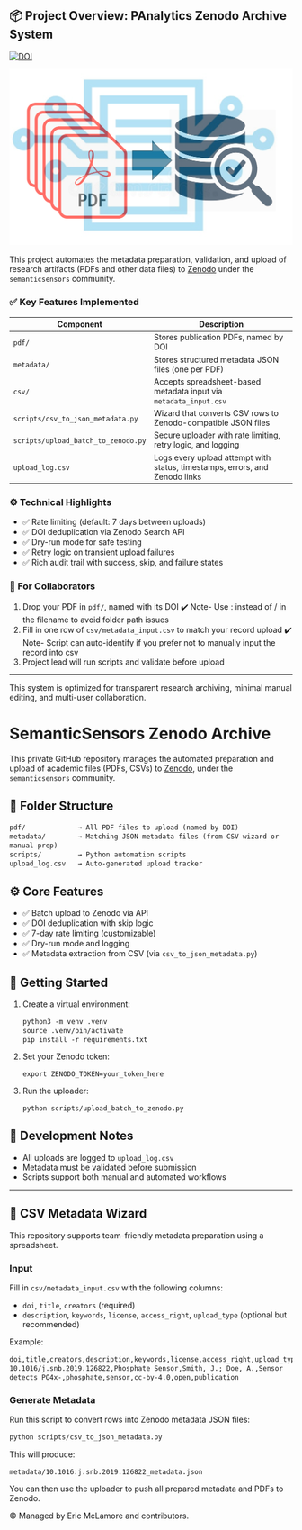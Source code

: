## 📦 Project Overview: PAnalytics Zenodo Archive System
[![DOI](https://zenodo.org/badge/DOI/10.5281/zenodo.15460328.svg)](https://doi.org/10.5281/zenodo.15460328)

![Semantic Overview](overview.png)

This project automates the metadata preparation, validation, and upload of research artifacts (PDFs and other data files) to [Zenodo](https://zenodo.org/) under the `semanticsensors` community.

### ✅ Key Features Implemented

| Component              | Description                                                                 |
|------------------------|-----------------------------------------------------------------------------|
| `pdf/`                 | Stores publication PDFs, named by DOI                                       |
| `metadata/`            | Stores structured metadata JSON files (one per PDF)                         |
| `csv/`                 | Accepts spreadsheet-based metadata input via `metadata_input.csv`           |
| `scripts/csv_to_json_metadata.py` | Wizard that converts CSV rows to Zenodo-compatible JSON files     |
| `scripts/upload_batch_to_zenodo.py` | Secure uploader with rate limiting, retry logic, and logging     |
| `upload_log.csv`       | Logs every upload attempt with status, timestamps, errors, and Zenodo links |

### ⚙️ Technical Highlights

- ✅ Rate limiting (default: 7 days between uploads)
- ✅ DOI deduplication via Zenodo Search API
- ✅ Dry-run mode for safe testing
- ✅ Retry logic on transient upload failures
- ✅ Rich audit trail with success, skip, and failure states

### 🧪 For Collaborators

1. Drop your PDF in `pdf/`, named with its DOI
✔️ Note- Use : instead of / in the filename to avoid folder path issues
2. Fill in one row of `csv/metadata_input.csv` to match your record upload
✔️ Note- Script can auto-identify if you prefer not to manually input the record into csv
3. Project lead will run scripts and validate before upload

---

This system is optimized for transparent research archiving, minimal manual editing, and multi-user collaboration.

# SemanticSensors Zenodo Archive

This private GitHub repository manages the automated preparation and upload of academic files (PDFs, CSVs) to [Zenodo](https://zenodo.org/), under the `semanticsensors` community.

## 📁 Folder Structure

```
pdf/             → All PDF files to upload (named by DOI)
metadata/        → Matching JSON metadata files (from CSV wizard or manual prep)
scripts/         → Python automation scripts
upload_log.csv   → Auto-generated upload tracker
```

## ⚙️ Core Features

- ✅ Batch upload to Zenodo via API
- ✅ DOI deduplication with skip logic
- ✅ 7-day rate limiting (customizable)
- ✅ Dry-run mode and logging
- ✅ Metadata extraction from CSV (via `csv_to_json_metadata.py`)

## 🚀 Getting Started

1. Create a virtual environment:
   ```
   python3 -m venv .venv
   source .venv/bin/activate
   pip install -r requirements.txt
   ```

2. Set your Zenodo token:
   ```
   export ZENODO_TOKEN=your_token_here
   ```

3. Run the uploader:
   ```
   python scripts/upload_batch_to_zenodo.py
   ```

## 🧪 Development Notes

- All uploads are logged to `upload_log.csv`
- Metadata must be validated before submission
- Scripts support both manual and automated workflows

---

## 🧙 CSV Metadata Wizard

This repository supports team-friendly metadata preparation using a spreadsheet.

### Input

Fill in `csv/metadata_input.csv` with the following columns:

- `doi`, `title`, `creators` (required)
- `description`, `keywords`, `license`, `access_right`, `upload_type` (optional but recommended)

Example:

```csv
doi,title,creators,description,keywords,license,access_right,upload_type
10.1016/j.snb.2019.126822,Phosphate Sensor,Smith, J.; Doe, A.,Sensor detects PO4x-,phosphate,sensor,cc-by-4.0,open,publication
```

### Generate Metadata

Run this script to convert rows into Zenodo metadata JSON files:

```bash
python scripts/csv_to_json_metadata.py
```

This will produce:
```
metadata/10.1016:j.snb.2019.126822_metadata.json
```

You can then use the uploader to push all prepared metadata and PDFs to Zenodo.

© Managed by Eric McLamore and contributors.